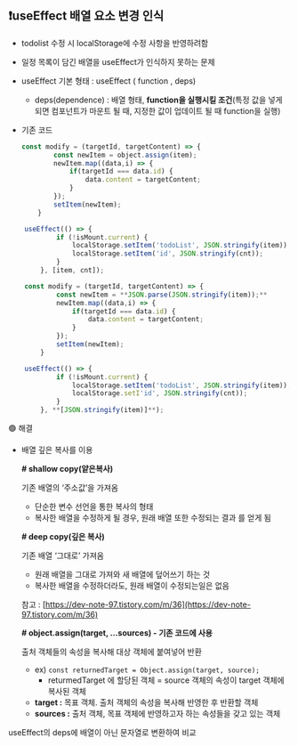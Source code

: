## ❗useEffect 배열 요소 변경 인식

 - todolist 수정 시 localStorage에 수정 사항을 반영하려함

 - 일정 목록이 담긴 배열을 useEffect가 인식하지 못하는 문제 

- useEffect 기본 형태 : useEffect ( function , deps)
    - deps(dependence) : 배열 형태, **function을 실행시킬 조건**(특정 값을 넣게되면 컴포넌트가 마운트 될 때, 지정한 값이 업데이트 될 때 function을 실행)

- 기존 코드
    
    ```jsx
    const modify = (targetId, targetContent) => {
            const newItem = object.assign(item);
            newItem.map((data,i) => {
                if(targetId === data.id) {
                    data.content = targetContent;
                }
            });
            setItem(newItem); 
        }
    ```
    

```jsx
	useEffect(() => {
	        if (!isMount.current) {
	            localStorage.setItem('todoList', JSON.stringify(item));
	            localStorage.setItem('id', JSON.stringify(cnt));
	        }
	    }, [item, cnt]);

```

```jsx
	const modify = (targetId, targetContent) => {
	        const newItem = **JSON.parse(JSON.stringify(item));**
	        newItem.map((data,i) => {
	            if(targetId === data.id) {
	                data.content = targetContent;
	            }
	        });
	        setItem(newItem); 
	    }
```

```jsx
	useEffect(() => {
	        if (!isMount.current) {
	            localStorage.setItem('todoList', JSON.stringify(item));
	            localStorage.setI'id', JSON.stringify(cnt));
	        }
	    }, **[JSON.stringify(item)]**);
```

🟢 해결

- 배열 깊은 복사를 이용
    
    **# shallow copy(얕은복사)**
    
    기존 배열의 ‘주소값’을 가져옴
    
    - 단순한 변수 선언을 통한 복사의 형태
    - 복사한 배열을 수정하게 될 경우, 원래 배열 또한 수정되는 결과
    를 얻게 됨
    
    **# deep copy(깊은 복사)**
    
    기존 배열 ‘그대로’ 가져옴
    
    - 원래 배열을 그대로 가져와 새 배열에 덮어쓰기 하는 것
    - 복사한 배열을 수정하더라도, 원래 배열이 수정되는일은 없음
    
    참고 : [https://dev-note-97.tistory.com/m/36](https://dev-note-97.tistory.com/m/36)
    
    **# object.assign(target, …sources) - 기존 코드에 사용**
    
    출처 객체들의 속성을 복사해 대상 객체에 붙여넣어 반환
    
    - ex) `const returnedTarget = Object.assign(target, source);`
        - returmedTarget 에 할당된 객체 = source 객체의 속성이 target 객체에 복사된 객체
    - **target :** 목표 객체. 출처 객체의 속성을 복사해 반영한 후 반환할 객체
    - **sources :** 출처 객체, 목표 객체에 반영하고자 하는 속성들을 갖고 있는 객체

useEffect의 deps에 배열이 아닌 문자열로 변환하여 비교